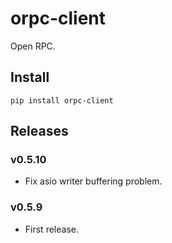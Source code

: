 # orpc-client

Open RPC.

## Install

```
pip install orpc-client
```


## Releases

### v0.5.10

- Fix asio writer buffering problem.

### v0.5.9

- First release.